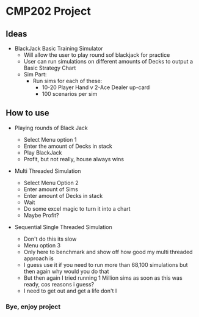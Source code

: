 # CMP202 Project

## Ideas

* BlackJack Basic Training Simulator
    * Will allow the user to play round sof blackjack for practice
    * User can run simulations on different amounts of Decks to output a Basic Strategy Chart
    * Sim Part:
        * Run sims for each of these:
            *  10-20 Player Hand v 2-Ace Dealer up-card
            *  100 scenarios per sim
    
## How to use
* Playing rounds of Black Jack
    * Select Menu option 1
    * Enter the amount of Decks in stack
    * Play BlackJack 
    * Profit, but not really, house always wins
    
* Multi Threaded Simulation
    * Select Menu Option 2
    * Enter amount of Sims
    * Enter amount of Decks in stack
    * Wait
    * Do some excel magic to turn it into a chart
    * Maybe Profit?
    
* Sequential Single Threaded Simulation
    * Don't do this its slow
    * Menu option 3
    * Only here to benchmark and show off how good my multi threaded approach is
    * I guess use it if you need to run more than 68,100 simulations but then again why would you do that
    * But then again I tried running 1 Million sims as soon as this was ready, cos reasons i guess?
    * I need to get out and get a life don't I
    
### Bye, enjoy project
